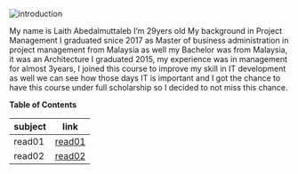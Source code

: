 ![introduction](https://emareye.com/mricfiles/uploads/2017/05/Introduction-862x414-2-862x414-min-862x414.png)



My name is Laith Abedalmuttaleb I’m 29yers old
My background in Project Management I graduated snice 2017 as Master of business administration in project management from Malaysia as well my Bachelor was from Malaysia, it was an Architecture I graduated 2015, my experience was in management for almost 3years, I joined this course to improve my skill in IT development as well we can see how those days IT is important and I got the chance to have this course under full scholarship so I decided to not miss this chance.





**Table of Contents**

| subject      | link |
| ----------- | ---------|
| read01    | [read01](read01.md)  |
| read02   | [read02](read02.md)    |


